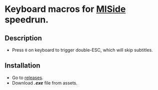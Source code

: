 # Keyboard macros for [MISide](https://store.steampowered.com/app/2527500/MiSide/) speedrun.

## Description
- Press `0` on keyboard to trigger double-ESC, which will skip subtitles.

## Installation
- Go to [releases](https://github.com/dehwyy/MISideSpeedrunMacros/releases).
- Download ***.exe*** file from assets.
